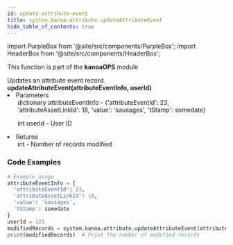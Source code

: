 ```yaml
---
id: update-attribute-event
title: system.kanoa.attribute.updateAttributeEvent
hide_table_of_contents: true
---
```


import PurpleBox from '@site/src/components/PurpleBox';
import HeaderBox from '@site/src/components/HeaderBox';

<PurpleBox>This function is part of the <b>kanoaOPS</b> module</PurpleBox>

<HeaderBox header="Description">
  Updates an attribute event record.
</HeaderBox>

<HeaderBox header="Syntax">
  <b>updateAttributeEvent(attributeEventInfo, userId)</b>
    <li>Parameters <br />
      <ul>dictionary attributeEventInfo - &#123;'attributeEventId': 23, 'attributeAssetLinkId': 18, 'value': 'sausages', 'tStamp': somedate}</ul>
      <ul>int userId - User ID</ul>
    </li>
    <li>Returns <br />
      <ul>int - Number of records modified</ul>
    </li>
</HeaderBox>

### Code Examples

```python
# Example usage
attributeEventInfo = {
  'attributeEventId': 23,
  'attributeAssetLinkId': 18,
  'value': 'sausages',
  'tStamp': somedate
}
userId = 123
modifiedRecords = system.kanoa.attribute.updateAttributeEvent(attributeEventInfo, userId)
print(modifiedRecords)  # Print the number of modified records


